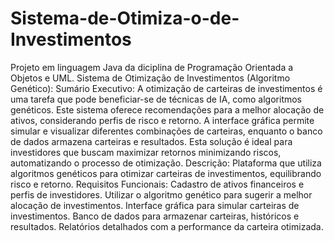 # Sistema-de-Otimiza-o-de-Investimentos
Projeto em linguagem Java da diciplina de  Programação Orientada a Objetos e UML.
Sistema de Otimização de Investimentos (Algoritmo Genético):
Sumário Executivo: A otimização de carteiras de investimentos é uma tarefa que pode beneficiar-se de técnicas de IA, como algoritmos genéticos.
Este sistema oferece recomendações para a melhor alocação de ativos, considerando perfis de risco e retorno. 
A interface gráfica permite simular e visualizar diferentes combinações de carteiras, enquanto o banco de dados armazena carteiras e resultados. 
Esta solução é ideal para investidores que buscam maximizar retornos minimizando riscos, automatizando o processo de otimização.
Descrição: Plataforma que utiliza algoritmos genéticos para otimizar carteiras de investimentos, equilibrando risco e retorno. 
Requisitos Funcionais:
Cadastro de ativos financeiros e perfis de investidores.
Utilizar o algoritmo genético para sugerir a melhor alocação de investimentos.
Interface gráfica para simular carteiras de investimentos.
Banco de dados para armazenar carteiras, históricos e resultados.
Relatórios detalhados com a performance da carteira otimizada.

